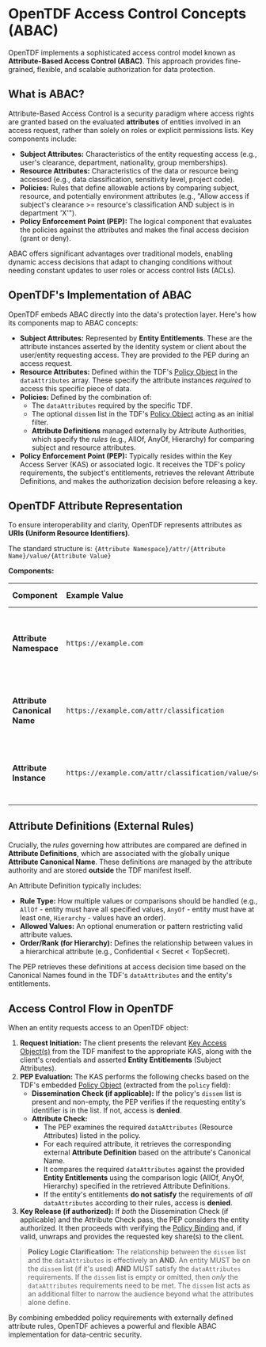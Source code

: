 # OpenTDF Access Control Concepts (ABAC)

OpenTDF implements a sophisticated access control model known as **Attribute-Based Access Control (ABAC)**. This approach provides fine-grained, flexible, and scalable authorization for data protection.

## What is ABAC?

Attribute-Based Access Control is a security paradigm where access rights are granted based on the evaluated **attributes** of entities involved in an access request, rather than solely on roles or explicit permissions lists. Key components include:

*   **Subject Attributes:** Characteristics of the entity requesting access (e.g., user's clearance, department, nationality, group memberships).
*   **Resource Attributes:** Characteristics of the data or resource being accessed (e.g., data classification, sensitivity level, project code).
*   **Policies:** Rules that define allowable actions by comparing subject, resource, and potentially environment attributes (e.g., "Allow access if subject's clearance >= resource's classification AND subject is in department 'X'").
*   **Policy Enforcement Point (PEP):** The logical component that evaluates the policies against the attributes and makes the final access decision (grant or deny).

ABAC offers significant advantages over traditional models, enabling dynamic access decisions that adapt to changing conditions without needing constant updates to user roles or access control lists (ACLs).

## OpenTDF's Implementation of ABAC

OpenTDF embeds ABAC directly into the data's protection layer. Here's how its components map to ABAC concepts:

*   **Subject Attributes:** Represented by **Entity Entitlements**. These are the attribute instances asserted by the identity system or client about the user/entity requesting access. They are provided *to* the PEP during an access request.
*   **Resource Attributes:** Defined within the TDF's [Policy Object](./policy.md) in the `dataAttributes` array. These specify the attribute instances *required* to access this specific piece of data.
*   **Policies:** Defined by the combination of:
    *   The `dataAttributes` required by the specific TDF.
    *   The optional `dissem` list in the TDF's [Policy Object](./policy.md) acting as an initial filter.
    *   **Attribute Definitions** managed externally by Attribute Authorities, which specify the *rules* (e.g., AllOf, AnyOf, Hierarchy) for comparing subject and resource attributes.
*   **Policy Enforcement Point (PEP):** Typically resides within the Key Access Server (KAS) or associated logic. It receives the TDF's policy requirements, the subject's entitlements, retrieves the relevant Attribute Definitions, and makes the authorization decision before releasing a key.

## OpenTDF Attribute Representation

To ensure interoperability and clarity, OpenTDF represents attributes as **URIs (Uniform Resource Identifiers)**.

The standard structure is:
`{Attribute Namespace}/attr/{Attribute Name}/value/{Attribute Value}`

**Components:**

| Component                    | Example Value                                          | Description                                                                                                                                   | Globally Unique? |
| :--------------------------- | :----------------------------------------------------- | :-------------------------------------------------------------------------------------------------------------------------------------------- | :--------------- |
| **Attribute Namespace**      | `https://example.com`                                  | Typically a domain controlled by the authoritative source of the attribute definition. Recommended to use a stable, controlled namespace.     | No (by itself)   |
| **Attribute Canonical Name** | `https://example.com/attr/classification`              | Combination of Namespace and Name (`{Namespace}/attr/{Name}`). **This MUST be globally unique** and identifies the specific attribute *type*. | **Yes**          |
| **Attribute Instance**       | `https://example.com/attr/classification/value/secret` | The full URI (`{Canonical Name}/value/{Value}`). This represents a specific, actionable attribute assertion used in policies or entitlements. | **Yes**          |

## Attribute Definitions (External Rules)

Crucially, the *rules* governing how attributes are compared are defined in **Attribute Definitions**, which are associated with the globally unique **Attribute Canonical Name**. These definitions are managed by the attribute authority and are stored **outside** the TDF manifest itself.

An Attribute Definition typically includes:

*   **Rule Type:** How multiple values or comparisons should be handled (e.g., `AllOf` - entity must have all specified values, `AnyOf` - entity must have at least one, `Hierarchy` - values have an order).
*   **Allowed Values:** An optional enumeration or pattern restricting valid attribute values.
*   **Order/Rank (for Hierarchy):** Defines the relationship between values in a hierarchical attribute (e.g., Confidential < Secret < TopSecret).

The PEP retrieves these definitions at access decision time based on the Canonical Names found in the TDF's `dataAttributes` and the entity's entitlements.

## Access Control Flow in OpenTDF

When an entity requests access to an OpenTDF object:

1.  **Request Initiation:** The client presents the relevant [Key Access Object(s)](./key_access.md) from the TDF manifest to the appropriate KAS, along with the client's credentials and asserted **Entity Entitlements** (Subject Attributes).
2.  **PEP Evaluation:** The KAS performs the following checks based on the TDF's embedded [Policy Object](./policy.md) (extracted from the `policy` field):
    *   **Dissemination Check (if applicable):** If the policy's `dissem` list is present and non-empty, the PEP verifies if the requesting entity's identifier is in the list. If not, access is **denied**.
    *   **Attribute Check:**
        *   The PEP examines the required `dataAttributes` (Resource Attributes) listed in the policy.
        *   For each required attribute, it retrieves the corresponding external **Attribute Definition** based on the attribute's Canonical Name.
        *   It compares the required `dataAttributes` against the provided **Entity Entitlements** using the comparison logic (AllOf, AnyOf, Hierarchy) specified in the retrieved Attribute Definitions.
        *   If the entity's entitlements **do not satisfy** the requirements of *all* `dataAttributes` according to their rules, access is **denied**.
3.  **Key Release (if authorized):** If *both* the Dissemination Check (if applicable) and the Attribute Check pass, the PEP considers the entity authorized. It then proceeds with verifying the [Policy Binding](./security.md#3-policy-binding) and, if valid, unwraps and provides the requested key share(s) to the client.

> **Policy Logic Clarification:** The relationship between the `dissem` list and the `dataAttributes` is effectively an **AND**. An entity MUST be on the `dissem` list (if it's used) **AND** MUST satisfy the `dataAttributes` requirements.
> If the `dissem` list is empty or omitted, then *only* the `dataAttributes` requirements need to be met. The `dissem` list acts as an additional filter to narrow the audience beyond what the attributes alone define.

By combining embedded policy requirements with externally defined attribute rules, OpenTDF achieves a powerful and flexible ABAC implementation for data-centric security.